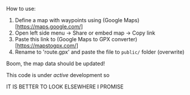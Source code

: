 How to use:

1. Define a map with waypoints using (Google Maps)[https://maps.google.com/]
2. Open left side menu -> Share or embed map -> Copy link
3. Paste this link to (Google Maps to GPX converter)[https://mapstogpx.com/]
4. Rename to 'route.gpx' and paste the file to `public/` folder (overwrite)

Boom, the map data should be updated!

This code is under _active_ development so

IT IS BETTER TO LOOK ELSEWHERE I PROMISE
